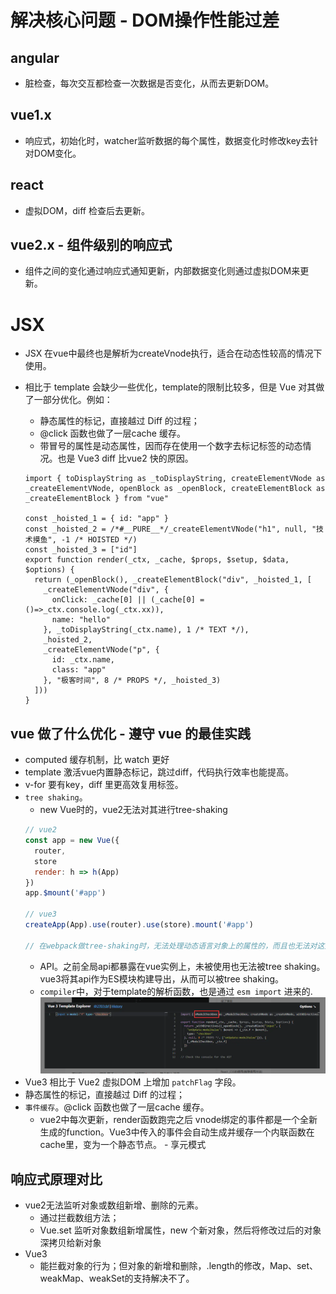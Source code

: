 # 解决核心问题 - DOM操作性能过差

## angular
- 脏检查，每次交互都检查一次数据是否变化，从而去更新DOM。

## vue1.x
- 响应式，初始化时，watcher监听数据的每个属性，数据变化时修改key去针对DOM变化。

## react
- 虚拟DOM，diff 检查后去更新。

## vue2.x - 组件级别的响应式
- 组件之间的变化通过响应式通知更新，内部数据变化则通过虚拟DOM来更新。

# JSX
- JSX 在vue中最终也是解析为createVnode执行，适合在动态性较高的情况下使用。
- 相比于 template 会缺少一些优化，template的限制比较多，但是 Vue 对其做了一部分优化。例如：
  - 静态属性的标记，直接越过 Diff 的过程；
  - @click 函数也做了一层cache 缓存。
  - 带冒号的属性是动态属性，因而存在使用一个数字去标记标签的动态情况。也是 Vue3 diff 比vue2 快的原因。

  ```JS
  import { toDisplayString as _toDisplayString, createElementVNode as _createElementVNode, openBlock as _openBlock, createElementBlock as _createElementBlock } from "vue"

  const _hoisted_1 = { id: "app" }
  const _hoisted_2 = /*#__PURE__*/_createElementVNode("h1", null, "技术摸鱼", -1 /* HOISTED */)
  const _hoisted_3 = ["id"]
  export function render(_ctx, _cache, $props, $setup, $data, $options) {
    return (_openBlock(), _createElementBlock("div", _hoisted_1, [
      _createElementVNode("div", {
        onClick: _cache[0] || (_cache[0] = ()=>_ctx.console.log(_ctx.xx)),
        name: "hello"
      }, _toDisplayString(_ctx.name), 1 /* TEXT */),
      _hoisted_2,
      _createElementVNode("p", {
        id: _ctx.name,
        class: "app"
      }, "极客时间", 8 /* PROPS */, _hoisted_3)
    ]))
  }
  ```

## vue 做了什么优化 - 遵守 vue 的最佳实践
- computed 缓存机制，比 watch 更好
- template 激活vue内置静态标记，跳过diff，代码执行效率也能提高。
- v-for 要有key，diff 里更高效复用标签。
- `tree shaking`。
  - new Vue时的，vue2无法对其进行tree-shaking
  ```js
  // vue2
  const app = new Vue({
    router,
    store
    render: h => h(App)
  })
  app.$mount('#app')

  // vue3
  createApp(App).use(router).use(store).mount('#app')

  // 在webpack做tree-shaking时，无法处理动态语言对象上的属性的，而且也无法对这些属性进行优化，比如通过uglify来缩短属性名称
  ```
  - API。之前全局api都暴露在vue实例上，未被使用也无法被tree shaking。vue3将其api作为ES模块构建导出，从而可以被tree shaking。
  - `compiler`中，对于template的解析函数，也是通过 `esm import` 进来的.
  ![](/image/237ce858e266324cd60c0ee4c67c753.png)
- Vue3 相比于 Vue2 虚拟DOM 上增加 `patchFlag` 字段。
- 静态属性的标记，直接越过 Diff 的过程；
- `事件缓存`。@click 函数也做了一层cache 缓存。
  - vue2中每次更新，render函数跑完之后 vnode绑定的事件都是一个全新生成的function。Vue3中传入的事件会自动生成并缓存一个内联函数在cache里，变为一个静态节点。 - 享元模式


## 响应式原理对比
- vue2无法监听对象或数组新增、删除的元素。
  - 通过拦截数组方法；
  - Vue.set 监听对象数组新增属性，new 个新对象，然后将修改过后的对象深拷贝给新对象
- Vue3
  - 能拦截对象的行为；但对象的新增和删除，.length的修改，Map、set、weakMap、weakSet的支持解决不了。
  